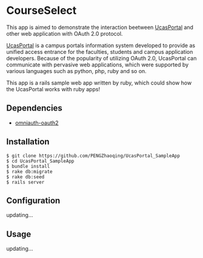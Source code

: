 # CourseSelect

This app is aimed to demonstrate the interaction beetween [UcasPortal](https://github.com/PENGZhaoqing/UcasPortal) and other web application with OAuth 2.0 protocol. 

[UcasPortal](https://github.com/PENGZhaoqing/UcasPortal) is a campus portals information system developed to provide as unified access entrance for the faculties, students and campus application developers. Because of the popularity of utilizing  OAuth 2.0, UcasPortal can communicate with pervasive web applications, which were supported by various languages such as python, php, ruby and so on.

This app is a rails sample web app written by ruby, which could show how the UcasPortal works with ruby apps!

## Dependencies
* [omniauth-oauth2](https://github.com/intridea/omniauth-oauth2)

## Installation

```
$ git clone https://github.com/PENGZhaoqing/UcasPortal_SampleApp
$ cd UcasPortal_SampleApp
$ bundle install
$ rake db:migrate
$ rake db:seed
$ rails server
```
## Configuration

updating...

## Usage

updating...
